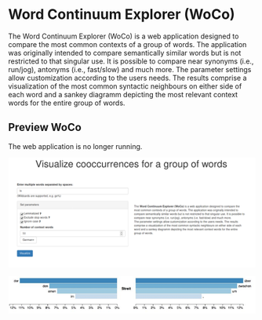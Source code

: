 # Word Continuum Explorer (WoCo)
The Word Continuum Explorer (WoCo) is a web application designed to compare the most common contexts of a group of words. The application was originally intended to compare semantically similar words but is not restricted to that singular use. It is possible to
compare near synonyms (i.e., run/jog), antonyms (i.e., fast/slow) and much more. The parameter settings allow customization according to the users needs. The results comprise a visualization of the most common syntactic neighbours on either side of each
word and a sankey diagramm depicting the most relevant context words for the entire group of words.



## Preview WoCo

The web application is no longer running.

![WoCo Preview](docs/screenshot_woco_website.png)

![WoCo Preview](docs/example_view_context.png)

